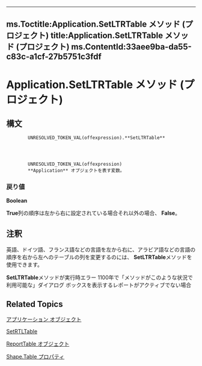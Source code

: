 
---
ms.Toctitle:Application.SetLTRTable メソッド (プロジェクト)
title:Application.SetLTRTable メソッド (プロジェクト)
ms.ContentId:33aee9ba-da55-c83c-a1cf-27b5751c3fdf
---
# Application.SetLTRTable メソッド (プロジェクト)





## 構文

            UNRESOLVED_TOKEN_VAL(offexpression).**SetLTRTable**




            UNRESOLVED_TOKEN_VAL(offexpression)
            **Application** オブジェクトを表す変数。

### 戻り値
**Boolean**



**True**列の順序は左から右に設定されている場合それ以外の場合、 **False**。





## 注釈
英語、ドイツ語、フランス語などの言語を左から右に、アラビア語などの言語の順序を右から左へのテーブルの列を変更するのには、 **SetLTRTable**メソッドを使用できます。



**SetLTRTable**メソッドが実行時エラー 1100年で「メソッドがこのような状況で利用可能な」ダイアログ ボックスを表示するレポートがアクティブでない場合



## Related Topics

[アプリケーション オブジェクト](8eb91712-7784-a102-38c0-19bb056c27e9.md)

[SetRTLTable](92dc18e3-fa84-a4b2-d032-aa32a4e3957d.md)

[ReportTable オブジェクト](db9846c7-fd53-ae5a-7a43-35dfc60f4fe4.md)

[Shape.Table プロパティ](5e1fc97f-8ac8-db26-3a2d-c39261c23588.md)




